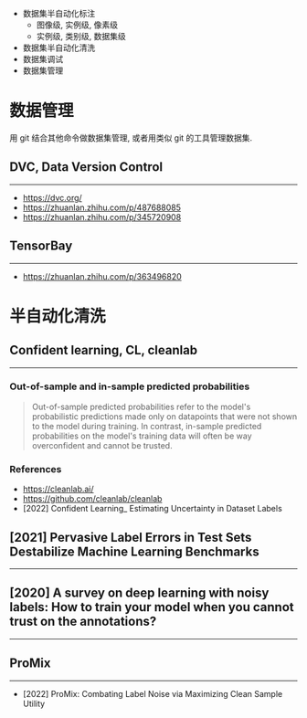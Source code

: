 
- 数据集半自动化标注
    - 图像级, 实例级, 像素级
    - 实例级, 类别级, 数据集级
- 数据集半自动化清洗
- 数据集调试
- 数据集管理


# 数据管理
用 git 结合其他命令做数据集管理, 或者用类似 git 的工具管理数据集.

## DVC, Data Version Control
---
- https://dvc.org/
- https://zhuanlan.zhihu.com/p/487688085
- https://zhuanlan.zhihu.com/p/345720908

## TensorBay
----
- https://zhuanlan.zhihu.com/p/363496820


# 半自动化清洗

## Confident learning, CL, cleanlab
----

### Out-of-sample and in-sample predicted probabilities 
> Out-of-sample predicted probabilities refer to the model's probabilistic predictions made only on datapoints that were not shown to the model during training. In contrast, in-sample predicted probabilities on the model's training data will often be way overconfident and cannot be trusted.

### References
- https://cleanlab.ai/
- https://github.com/cleanlab/cleanlab
- [2022] Confident Learning_ Estimating Uncertainty in Dataset Labels

## [2021] Pervasive Label Errors in Test Sets Destabilize Machine Learning Benchmarks
----

## [2020] A survey on deep learning with noisy labels: How to train your model when you cannot trust on the annotations?
----

## ProMix
----
- [2022] ProMix: Combating Label Noise via Maximizing Clean Sample Utility

